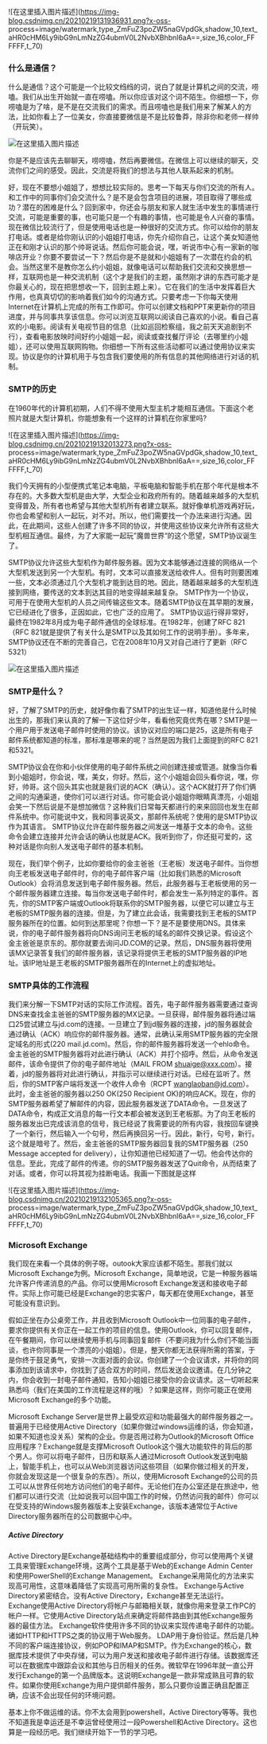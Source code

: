 ![在这里插入图片描述](https://img-blog.csdnimg.cn/20210219131936931.png?x-oss-
process=image/watermark,type_ZmFuZ3poZW5naGVpdGk,shadow_10,text_aHR0cHM6Ly9ibG9nLmNzZG4ubmV0L2NvbXBhbnl6aA==,size_16,color_FFFFFF,t_70)

### 什么是通信？

什么是通信？这个可能是一个比较文绉绉的词，说白了就是计算机之间的交流，唠嗑。我们从出生开始就一直在唠嗑。所以你应该对这个词不陌生。你细想一下，你唠嗑是为了啥，是不是在交流我们的需求。而且唠嗑也是我们用来了解某人的方法，比如你看上了一位美女，你直接要微信是不是比较鲁莽，除非你和老师一样帅（开玩笑）。

![在这里插入图片描述](https://img-blog.csdnimg.cn/20210219132000589.png)

你是不是应该先去聊聊天，唠唠嗑，然后再要微信。在微信上可以继续的聊天，交流你们之间的感受。因此，交流是将我们的想法与其他人联系起来的机制。

好，现在不要想小姐姐了，想想比较实际的。思考一下每天与你们交流的所有人。和工作中的同事你们会交流什么？是不是会包含项目的进展，项目取得了哪些成功？潜在的困难是什么？回到家中，你还会与朋友和家人就生活中发生的事情进行交流，可能是重要的事，也可能只是一个有趣的事情，也可能是令人兴奋的事情。现在微信比较流行了，但是使用电话也是一种很好的交流方式。你可以给你的朋友打电话。或者是给你刚认识的小姐姐打电话，你先介绍你自己，让这个美女知道他正在和刚才认识的那个帅哥说话。然后你可能会说，嘿，听说市中心有一家新的咖啡店开业？你要不要尝试一下？然后你是不是就和小姐姐有了一次潜在约会的机会。当然这里不是教你怎么约小姐姐，就像电话可以帮助我们交流和交换思想一样，互联网也是一种交流机制（这个才是我们的主题，虽然刚才讲的东西可能才是你最关心的，现在把思想收一下，回到主题上来）。它在我们的生活中发挥着巨大作用，也真真切切的影响着我们如今的沟通方式。只要考虑一下你每天使用Internet在计算机上完成的所有工作即可。你可以创建文档和PPT来更新你的项目进度，并与同事共享该信息。你可以浏览互联网以阅读自己喜欢的小说。看自己喜欢的小电影。阅读有关电视节目的信息（比如巡回检察组，我之前天天追剧到不行），查看电影放映时间好约小姐姐一起，阅读或查找餐厅评论（去哪里约小姐姐），还可以使用互联网购物。你细想一下所有这些活动都可以通过使用协议来实现。协议是你的计算机用于与包含我们要使用的所有信息的其他网络进行对话的机制。

### SMTP的历史

在1960年代的计算机初期，人们不得不使用大型主机才能相互通信。下面这个老照片就是大型计算机，你能想象有一个这样的计算机在你家里吗?

![在这里插入图片描述](https://img-blog.csdnimg.cn/20210219132013273.png?x-oss-
process=image/watermark,type_ZmFuZ3poZW5naGVpdGk,shadow_10,text_aHR0cHM6Ly9ibG9nLmNzZG4ubmV0L2NvbXBhbnl6aA==,size_16,color_FFFFFF,t_70)

我们今天拥有的小型便携式笔记本电脑，平板电脑和智能手机在那个年代是根本不存在的。大多数大型机是由大学，大型企业和政府所有的。随着越来越多的大型机变得普及，所有者也希望与其他大型机所有者建立联系。就好像单机游戏再好玩，你也会希望和别人一起玩，对不对。所以，他们需要找一个办法来进行沟通。因此，在此期间，这些人创建了许多不同的协议，并使用这些协议来允许所有这些大型机相互通信。最终，为了大家能一起玩”魔兽世界“的这个愿望，SMTP协议诞生了。

SMTP协议允许这些大型机作为邮件服务器。因为文本能够通过连接的网络从一个大型机发送到另一个大型机。有时，文本可以直接发送给收件人。但有时则要困难一些，文本必须通过几个大型机才能到达目的地。因此，随着越来越多的大型机连接到网络，要传送的文本到达其目的地变得越来越复杂。
SMTP作为一个协议，可用于在使用大型机的人员之间传输这些文本。随着SMTP协议在其早期的发展，它已经进化了很多，正因如此，它也广泛的应用了。
SMTP协议运行得非常好，最终在1982年8月成为电子邮件通信的全球标准。在1982年，创建了RFC 821（RFC
821就是提供了有关什么是SMTP以及其如何工作的说明手册）。多年来，SMTP协议还在不断的完善自己，它在2008年10月又对自己进行了更新（RFC
5321）

![在这里插入图片描述](https://img-blog.csdnimg.cn/20210219132027536.png)

### SMTP是什么？

好，了解了SMTP的历史，就好像你看了SMTP的出生证一样，知道他是什么时候出生的，那我们来认真的了解一下这位好少年，看看他究竟优秀在哪？SMTP是一个用户用于发送电子邮件时使用的协议。该协议对应的端口是25，这是所有电子邮件系统都知道的标准，那标准是哪来的呢？当然是因为我们上面提到的RFC
821和5321。

SMTP协议会在你和小伙伴使用的电子邮件系统之间创建连接或管道。就像当你看到小姐姐时，你会说，嘿，美女，你好。然后，这个小姐姐会回头看你说，嘿，你好，帅哥。这个回头其实也就是我们说的ACK（确认）。这个ACK就打开了你们俩之间的沟通渠道，使你们可以进行对话。你可能会说小姐姐你眼睛真漂亮，小姐姐会笑一下然后说是不是想加微信？这种我们日常每天都进行的来来回回也发生在邮件系统中。你可能说中文，我和同事说英文，那邮件系统呢？使用的是SMTP协议作为其语言。
SMTP协议允许在邮件服务器之间发送一堆基于文本的命令。这些命令会建立连接并允许会话的确认也就是ACK。我听到你了，你还挺可爱的，这种对话是你向别人发送电子邮件的基本机制。

现在，我们举个例子，比如你要给你的金主爸爸（王老板）发送电子邮件。当你想向王老板发送电子邮件时，你的电子邮件客户端（比如我们熟悉的Microsoft
Outlook）会将消息发送到电子邮件服务器。然后，此服务器与王老板使用的另一个邮件服务器建立连接。每当你发送电子邮件时，都会发生一系列特定的事件。首先，你的SMTP客户端或Outlook将联系你的SMTP服务器，以便它可以建立与王老板的SMTP服务器的连接。但是，为了建立此会话，我需要找到王老板的SMTP服务器所在的位置。如何到达那里呢？你想一下？是不是要使用DNS。具体来说，你的电子邮件服务器将向DNS询问王老板的域名的邮件交换记录。假设这个金主爸爸是京东的。那你就要去询问JD.COM的记录。然后，DNS服务器将使用该MX记录答复我们的邮件服务器，该记录将提供王老板的SMTP服务器的IP地址。该IP地址是王老板的SMTP服务器所在的Internet上的虚拟地址。

### SMTP具体的工作流程

我们来分解一下SMTP对话的实际工作流程。首先，电子邮件服务器需要通过查询DNS来查找金主爸爸的SMTP服务器的MX记录。一旦获得，邮件服务器将通过端口25尝试建立与jd.com的连接。一旦建立了到jd服务器的连接，jd的服务器就会通过确认（ACK）响应你的邮件服务器。通常，此确认采用SMTP服务器的完全限定域名的形式(220
mail.jd.com)。然后，你的邮件服务器将发送一个ehlo命令。
金主爸爸的SMTP服务器将对此进行确认（ACK）并打个招呼。然后，从命令发送邮件，该命令提供了你的电子邮件地址（MAIL FROM
shuaige@xxx.com）。接着，jd的服务器将对此进行确认，并指示可以继续进行对话。已经在监听了。然后，你的SMTP客户端将发送一个收件人命令（RCPT
wanglaoban@jd.com）。此时，金主爸爸的服务器以250 OK(250 Recipient
OK)的响应ACK。现在，你的SMTP服务器希望了解邮件的内容，因此服务器发送了DATA命令。一旦发送了DATA命令，构成正文消息的每一行文本都会被发送到王老板那。为了向王老板的服务器发出已完成该消息的信号，我已经说了我需要说的所有内容，我按回车键换了一个新行，然后输入一个句号，然后再换回另一行。因此，新行，句号，新行。这个就是暗号了。然后，金主爸爸的SMTP服务器回复我的SMTP服务器（250
Message accepted for
delivery），让你知道他已经知道了一切。他会传达你的信息。至此，完成了邮件的传递。你的SMTP服务器发送了Quit命令，从而结束了对话。或者，你可以将其视为挂断电话。我画一下图就是这样

![在这里插入图片描述](https://img-blog.csdnimg.cn/20210219132105365.png?x-oss-
process=image/watermark,type_ZmFuZ3poZW5naGVpdGk,shadow_10,text_aHR0cHM6Ly9ibG9nLmNzZG4ubmV0L2NvbXBhbnl6aA==,size_16,color_FFFFFF,t_70)

### Microsoft Exchange

我们现在来看一个具体的例子呀。outook大家应该都不陌生。那我们就以Microsoft Exchange为例。Microsoft
Exchange，简单地说，它是一种服务器端允许客户传递消息的产品。你可以使用Microsoft
Exchange发送和接收电子邮件。实际上你可能已经是Exchange的忠实客户，每天都在使用Exchange，甚至可能没有意识到。

假如正坐在办公桌旁工作，并且收到Microsoft
Outlook中一位同事的电子邮件，要求你提供有关你正在一起工作的项目的信息。使用Outlook，你可以回复邮件，在午餐期间，你可以继续使用手机与同事回复邮件（不要问我为什么你们不能当面谈，也许你同事是一个漂亮的小姐姐）。但是，整天你都无法获得所需的答案，于是你终于鼓足勇气，安排一次面对面的会议。你创建了一个会议请求，并将你的同事添加到该请求中，你找到了适合双方的时间，然后发送会议邀请。在几分钟之内，你会收到一封电子邮件通知，告知小姐姐已接受你的会议请求。这一切听起来熟悉吗（我们在美国的工作流程是这样的哦）？如果是这样，则你可能正在使用Microsoft
Exchange的多个功能。

Microsoft Exchange Server是世界上最受欢迎和功能最强大的邮件服务器之一。普遍用于已经使用Active
Directory（如果你做过windows运维的话，你会知道，如果不知道也没关系）架构的企业。你是否用过称为Outlook的Microsoft
Office应用程序？Exchange就是支撑Microsoft
Outlook这个强大功能软件的背后的那个男人。你可以将电子邮件，日历和联系人通过Microsoft
Outlook发送到电脑上，智能手机上，也可以从Web浏览器访问这些项目（如果你做过相关的开发，你就会发现这是一个很复杂的东西）。所以，使用Microsoft
Exchange的公司的员工可以从世界任何地方访问他们的电子邮件。无论他们在办公室还是在旅途中，他们都可以进行交流（比如说我可以回中国工作的时候，仍然访问我的邮件）你可以在受支持的Windows服务器版本上安装Exchange，该版本通常位于Active
Directory服务器所在的公司数据中心中。

##### Active Directory

Active
Directory是Exchange基础结构中的重要组成部分，你可以使用两个关键工具来管理Exchange环境，这两个工具是基于Web的Exchange
Admin Center和使用PowerShell的Exchange Management。
Exchange采用简化的方法来实现高可用性，这意味着降低了实现高可用所需的复杂性。 Exchange与Active
Directory紧密结合。没有Active Directory，Exchange甚至无法运行。Exchange使用Active
Directory将帐户与邮箱相关联，就像你用来登录工作PC的帐户一样。它使用Active
Directory站点来确定将邮件路由到其他Exchange服务器的最佳方法。
Exchange软件使用许多不同的协议来实现传递电子邮件的功能。诸如HTTP和HTTPS之类的协议用于Web服务。
LDAP用于身份验证。然后是几种不同的客户端连接协议，例如POP和IMAP和SMTP。作为Exchange的核心，数据库技术提供了中央存储，可以为用户发送和接收电子邮件进行存储。该数据库还可以在数据库中跟踪会议和其他与日历相关的任务。微软早在1996年就一直公开发行Exchange的第一个品牌版本。这说明Exchange是一款非常成熟且可靠的软件。如果你使用Exchange为用户提供邮件服务，那么只要你设置正确且配置正确，应该不会出现任何的环境问题。

基本上你不做运维的话。你不太会用到powershell，Active
Directory等等。我也不知道我是幸运还是不幸运曾经使用过一段Powershell和Active
Directory。这也算是一段经历吧。我们继续开始下一节的学习吧。

